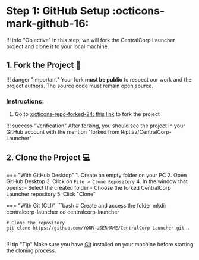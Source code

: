 # Step 1: GitHub Setup :octicons-mark-github-16:

!!! info "Objective"
    In this step, we will fork the CentralCorp Launcher project and clone it to your local machine.

## 1. Fork the Project 🔄

!!! danger "Important"
    Your fork **must be public** to respect our work and the project authors. The source code must remain open source.

### Instructions:

1. Go to [:octicons-repo-forked-24: this link](https://github.com/Riptiaz/CentralCorp-Launcher/fork) to fork the project

!!! success "Verification"
    After forking, you should see the project in your GitHub account with the mention "forked from Riptiaz/CentralCorp-Launcher"

## 2. Clone the Project 💻

=== "With GitHub Desktop"
    1. Create an empty folder on your PC
    2. Open GitHub Desktop
    3. Click on `File > Clone Repository`
    4. In the window that opens:
        - Select the created folder
        - Choose the forked CentralCorp Launcher repository
    5. Click "Clone"

=== "With Git (CLI)"
    ```bash
    # Create and access the folder
    mkdir centralcorp-launcher
    cd centralcorp-launcher
    
    # Clone the repository
    git clone https://github.com/YOUR-USERNAME/CentralCorp-Launcher.git .
    ```

!!! tip "Tip"
    Make sure you have [Git](https://git-scm.com/) installed on your machine before starting the cloning process.

## Next Steps 🎯

Once cloning is complete, you will have a local copy of the project on your machine. 🚀

!!! question "Need help?"
    If you encounter any issues, feel free to:
    
    - Check the [GitHub issues](https://github.com/Riptiaz/CentralCorp-Launcher/issues)
    - Join our [Discord](https://discord.gg/centralcorp)

[:octicons-arrow-right-24: Proceed to next step](){ .md-button .md-button--primary } 